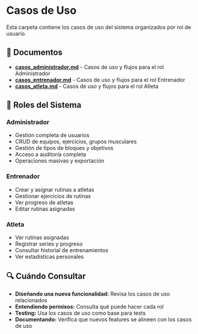 # Casos de Uso

Esta carpeta contiene los casos de uso del sistema organizados por rol de usuario.

## 📄 Documentos

- **[casos_administrador.md](casos_administrador.md)** - Casos de uso y flujos para el rol Administrador
- **[casos_entrenador.md](casos_entrenador.md)** - Casos de uso y flujos para el rol Entrenador
- **[casos_atleta.md](casos_atleta.md)** - Casos de uso y flujos para el rol Atleta

## 🎯 Roles del Sistema

### Administrador
- Gestión completa de usuarios
- CRUD de equipos, ejercicios, grupos musculares
- Gestión de tipos de bloques y objetivos
- Acceso a auditoría completa
- Operaciones masivas y exportación

### Entrenador
- Crear y asignar rutinas a atletas
- Gestionar ejercicios de rutinas
- Ver progreso de atletas
- Editar rutinas asignadas

### Atleta
- Ver rutinas asignadas
- Registrar series y progreso
- Consultar historial de entrenamientos
- Ver estadísticas personales

## 🔍 Cuándo Consultar

- **Diseñando una nueva funcionalidad:** Revisa los casos de uso relacionados
- **Entendiendo permisos:** Consulta qué puede hacer cada rol
- **Testing:** Usa los casos de uso como base para tests
- **Documentando:** Verifica que nuevos features se alineen con los casos de uso
